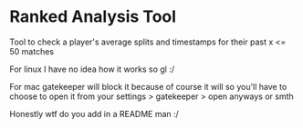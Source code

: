 # Ranked Analysis Tool

Tool to check a player's average splits and timestamps for their past x <= 50 matches

For linux I have no idea how it works so gl :/

For mac gatekeeper will block it because of course it will so you'll have to choose to open it from your settings > gatekeeper > open anyways or smth

Honestly wtf do you add in a README man :/
